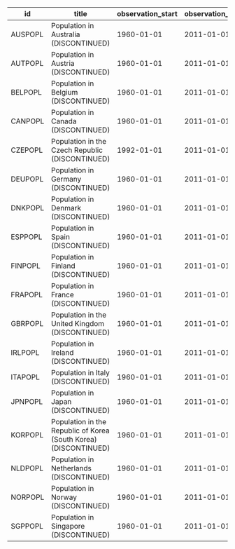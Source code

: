 | id      | title                                                            | observation_start   | observation_end   |
|---------|------------------------------------------------------------------|---------------------|-------------------|
| AUSPOPL | Population in Australia (DISCONTINUED)                           | 1960-01-01          | 2011-01-01        |
| AUTPOPL | Population in Austria (DISCONTINUED)                             | 1960-01-01          | 2011-01-01        |
| BELPOPL | Population in Belgium (DISCONTINUED)                             | 1960-01-01          | 2011-01-01        |
| CANPOPL | Population in Canada (DISCONTINUED)                              | 1960-01-01          | 2011-01-01        |
| CZEPOPL | Population in the Czech Republic (DISCONTINUED)                  | 1992-01-01          | 2011-01-01        |
| DEUPOPL | Population in Germany (DISCONTINUED)                             | 1960-01-01          | 2011-01-01        |
| DNKPOPL | Population in Denmark (DISCONTINUED)                             | 1960-01-01          | 2011-01-01        |
| ESPPOPL | Population in Spain (DISCONTINUED)                               | 1960-01-01          | 2011-01-01        |
| FINPOPL | Population in Finland (DISCONTINUED)                             | 1960-01-01          | 2011-01-01        |
| FRAPOPL | Population in France (DISCONTINUED)                              | 1960-01-01          | 2011-01-01        |
| GBRPOPL | Population in the United Kingdom (DISCONTINUED)                  | 1960-01-01          | 2011-01-01        |
| IRLPOPL | Population in Ireland (DISCONTINUED)                             | 1960-01-01          | 2011-01-01        |
| ITAPOPL | Population in Italy (DISCONTINUED)                               | 1960-01-01          | 2011-01-01        |
| JPNPOPL | Population in Japan (DISCONTINUED)                               | 1960-01-01          | 2011-01-01        |
| KORPOPL | Population in the Republic of Korea (South Korea) (DISCONTINUED) | 1960-01-01          | 2011-01-01        |
| NLDPOPL | Population in Netherlands (DISCONTINUED)                         | 1960-01-01          | 2011-01-01        |
| NORPOPL | Population in Norway (DISCONTINUED)                              | 1960-01-01          | 2011-01-01        |
| SGPPOPL | Population in Singapore (DISCONTINUED)                           | 1960-01-01          | 2011-01-01        |
